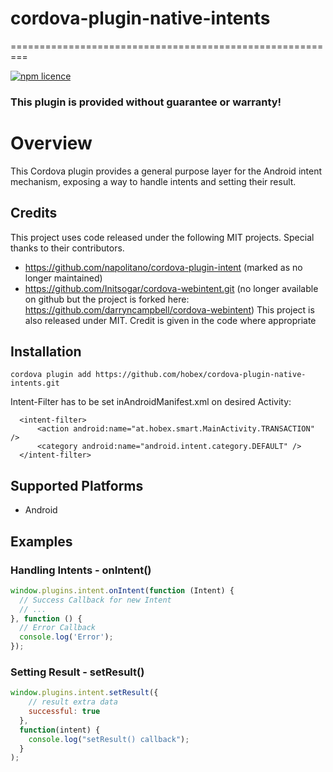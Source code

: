 # cordova-plugin-native-intents

=========================================================

[![npm licence](http://img.shields.io/npm/l/com-darryncampbell-cordova-plugin-intent.svg?style=flat-square)](https://npmjs.org/package/com-darryncampbell-cordova-plugin-intent "View this project on npm")

### This plugin is provided without guarantee or warranty!

# Overview
This Cordova plugin provides a general purpose layer for the Android intent mechanism, exposing a way to handle intents and setting their result.

## Credits
This project uses code released under the following MIT projects. Special thanks to their contributors.
- https://github.com/napolitano/cordova-plugin-intent (marked as no longer maintained)
- https://github.com/Initsogar/cordova-webintent.git (no longer available on github but the project is forked here: https://github.com/darryncampbell/cordova-webintent)
This project is also released under MIT.  Credit is given in the code where appropriate

## Installation

    cordova plugin add https://github.com/hobex/cordova-plugin-native-intents.git

  Intent-Filter has to be set inAndroidManifest.xml on desired Activity:


      <intent-filter>
          <action android:name="at.hobex.smart.MainActivity.TRANSACTION" />
          <category android:name="android.intent.category.DEFAULT" />
      </intent-filter>

## Supported Platforms
- Android

## Examples

### Handling Intents - onIntent()

```javascript
window.plugins.intent.onIntent(function (Intent) {
  // Success Callback for new Intent
  // ...
}, function () {
  // Error Callback
  console.log('Error');
});
```

### Setting Result - setResult()

```javascript
window.plugins.intent.setResult({
    // result extra data
    successful: true
  },
  function(intent) {
    console.log("setResult() callback");
  }
);
```
